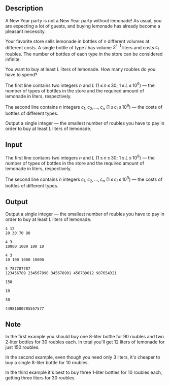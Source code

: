 ## Description

<div><p>A New Year party is not a New Year party without lemonade! As usual, you are expecting a lot of guests, and buying lemonade has already become a pleasant necessity.</p><p>Your favorite store sells lemonade in bottles of <span class="tex-span"><i>n</i></span> different volumes at different costs. A single bottle of type <span class="tex-span"><i>i</i></span> has volume <span class="tex-span">2<sup class="upper-index"><i>i</i> - 1</sup></span> liters and costs <span class="tex-span"><i>c</i><sub class="lower-index"><i>i</i></sub></span> roubles. The number of bottles of each type in the store can be considered infinite.</p><p>You want to buy at least <span class="tex-span"><i>L</i></span> liters of lemonade. How many roubles do you have to spend?</p></div><div class="input-specification"><p>The first line contains two integers <span class="tex-span"><i>n</i></span> and <span class="tex-span"><i>L</i></span> (<span class="tex-span">1 ≤ <i>n</i> ≤ 30</span>; <span class="tex-span">1 ≤ <i>L</i> ≤ 10<sup class="upper-index">9</sup></span>)&nbsp;— the number of types of bottles in the store and the required amount of lemonade in liters, respectively.</p><p>The second line contains <span class="tex-span"><i>n</i></span> integers <span class="tex-span"><i>c</i><sub class="lower-index">1</sub>, <i>c</i><sub class="lower-index">2</sub>, ..., <i>c</i><sub class="lower-index"><i>n</i></sub></span> (<span class="tex-span">1 ≤ <i>c</i><sub class="lower-index"><i>i</i></sub> ≤ 10<sup class="upper-index">9</sup></span>)&nbsp;— the costs of bottles of different types.</p></div><div class="output-specification"><p>Output a single integer&nbsp;— the smallest number of roubles you have to pay in order to buy at least <span class="tex-span"><i>L</i></span> liters of lemonade.</p></div>

## Input

<p>The first line contains two integers <span class="tex-span"><i>n</i></span> and <span class="tex-span"><i>L</i></span> (<span class="tex-span">1 ≤ <i>n</i> ≤ 30</span>; <span class="tex-span">1 ≤ <i>L</i> ≤ 10<sup class="upper-index">9</sup></span>)&nbsp;— the number of types of bottles in the store and the required amount of lemonade in liters, respectively.</p><p>The second line contains <span class="tex-span"><i>n</i></span> integers <span class="tex-span"><i>c</i><sub class="lower-index">1</sub>, <i>c</i><sub class="lower-index">2</sub>, ..., <i>c</i><sub class="lower-index"><i>n</i></sub></span> (<span class="tex-span">1 ≤ <i>c</i><sub class="lower-index"><i>i</i></sub> ≤ 10<sup class="upper-index">9</sup></span>)&nbsp;— the costs of bottles of different types.</p>

## Output

<p>Output a single integer&nbsp;— the smallest number of roubles you have to pay in order to buy at least <span class="tex-span"><i>L</i></span> liters of lemonade.</p>





```input1
4 12
20 30 70 90

```




```input2
4 3
10000 1000 100 10

```




```input3
4 3
10 100 1000 10000

```




```input4
5 787787787
123456789 234567890 345678901 456789012 987654321

```




```output1
150

```




```output2
10

```




```output3
30

```




```output4
44981600785557577

```



## Note

<p>In the first example you should buy one 8-liter bottle for 90 roubles and two 2-liter bottles for 30 roubles each. In total you'll get 12 liters of lemonade for just 150 roubles.</p><p>In the second example, even though you need only 3 liters, it's cheaper to buy a single 8-liter bottle for 10 roubles.</p><p>In the third example it's best to buy three 1-liter bottles for 10 roubles each, getting three liters for 30 roubles.</p>
